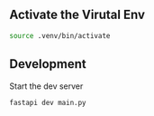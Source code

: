 ## Activate the Virutal Env

```zsh
source .venv/bin/activate
```

## Development

Start the dev server

```zsh
fastapi dev main.py
```
